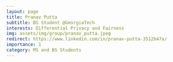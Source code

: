 ```yaml
---
layout: page
title: Pranav Putta
subtitle: BS Student @GeorgiaTech
interests: Differential Privacy and Fairness
img: assets/img/group/pranav_putta.jpeg
redirect: https://www.linkedin.com/in/pranav-putta-3512b47a/
importance: 1
category: MS and BS Students
---
```

